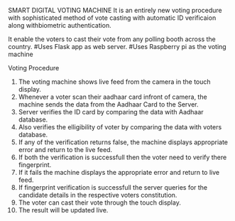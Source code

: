 SMART DIGITAL VOTING MACHINE
It is an entirely new voting procedure with sophisticated method of vote casting with
automatic ID verificaion along withbiometric authentication.

It enable the voters to cast their vote from any polling booth across the country.
#Uses Flask app as web server.
#Uses Raspberry pi as the voting machine

Voting Procedure
1) The voting machine shows live feed from the camera in the touch display.
2) Whenever a voter scan their aadhaar card infront of camera, the machine sends the data from the Aadhaar Card to the Server.
3) Server verifies the ID card by comparing the data with Aadhaar database.
4) Also verifies the elligibility of voter by comparing the data with voters database.
5) If any of the verification returns false, the machine displays appropriate error and return to the live feed.
6) If both the verification is successfull then the voter need to verify there fingerprint.
7) If it fails the machine displays the appropriate error and return to live feed.
8) If fingerprint verification is successfull the server queries for the candidate details in the respective voters constitution.
9) The voter can cast their vote through the touch display.
10) The result will be updated live.
